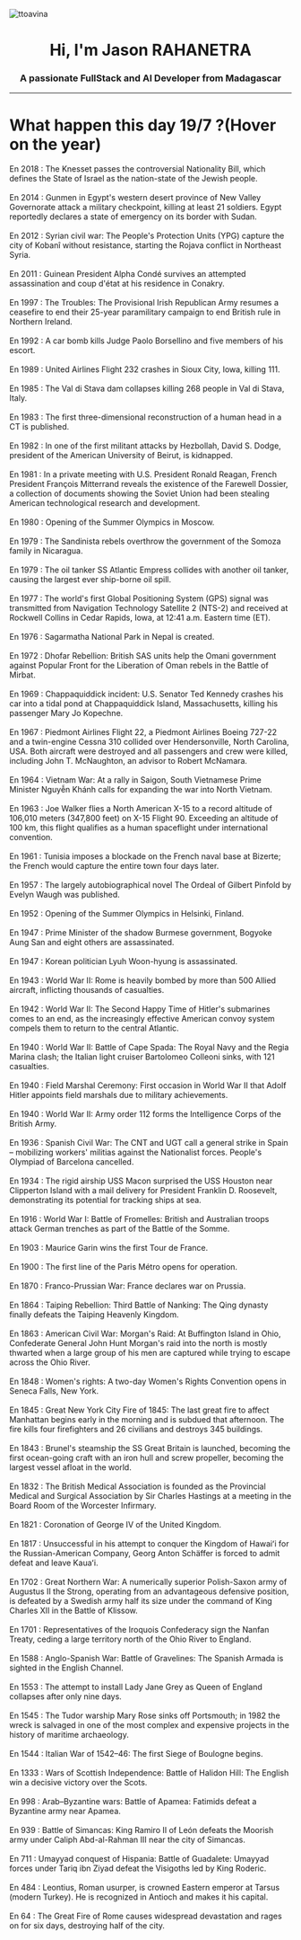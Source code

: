 
<p align="left"> <img src="https://komarev.com/ghpvc/?username=ttoavina&label=Profile%20views&color=0e75b6&style=flat" alt="ttoavina" /> </p>
<h1 align="center">Hi, I'm Jason RAHANETRA</h1>
<h3 align="center">A passionate FullStack and AI Developer from Madagascar</h3>
    
<hr/>
<h1> What happen this day 19/7 ?(Hover on the year)</h1>

En 2018 : The Knesset passes the controversial Nationality Bill, which defines the State of Israel as the nation-state of the Jewish people.
<br/><br/>
En 2014 : Gunmen in Egypt's western desert province of New Valley Governorate attack a military checkpoint, killing at least 21 soldiers. Egypt reportedly declares a state of emergency on its border with Sudan.
<br/><br/>
En 2012 : Syrian civil war: The People's Protection Units (YPG) capture the city of Kobanî without resistance, starting the Rojava conflict in Northeast Syria.
<br/><br/>
En 2011 : Guinean President Alpha Condé survives an attempted assassination and coup d'état at his residence in Conakry.
<br/><br/>
En 1997 : The Troubles: The Provisional Irish Republican Army resumes a ceasefire to end their 25-year paramilitary campaign to end British rule in Northern Ireland.
<br/><br/>
En 1992 : A car bomb kills Judge Paolo Borsellino and five members of his escort.
<br/><br/>
En 1989 : United Airlines Flight 232 crashes in Sioux City, Iowa, killing 111.
<br/><br/>
En 1985 : The Val di Stava dam collapses killing 268 people in Val di Stava, Italy.
<br/><br/>
En 1983 : The first three-dimensional reconstruction of a human head in a CT is published.
<br/><br/>
En 1982 : In one of the first militant attacks by Hezbollah, David S. Dodge, president of the American University of Beirut, is kidnapped.
<br/><br/>
En 1981 : In a private meeting with U.S. President Ronald Reagan, French President François Mitterrand reveals the existence of the Farewell Dossier, a collection of documents showing the Soviet Union had been stealing American technological research and development.
<br/><br/>
En 1980 : Opening of the Summer Olympics in Moscow.
<br/><br/>
En 1979 : The Sandinista rebels overthrow the government of the Somoza family in Nicaragua.
<br/><br/>
En 1979 : The oil tanker SS Atlantic Empress collides with another oil tanker, causing the largest ever ship-borne oil spill.
<br/><br/>
En 1977 : The world's first Global Positioning System (GPS) signal was transmitted from Navigation Technology Satellite 2 (NTS-2) and received at Rockwell Collins in Cedar Rapids, Iowa, at 12:41 a.m. Eastern time (ET).
<br/><br/>
En 1976 : Sagarmatha National Park in Nepal is created.
<br/><br/>
En 1972 : Dhofar Rebellion: British SAS units help the Omani government against Popular Front for the Liberation of Oman rebels in the Battle of Mirbat.
<br/><br/>
En 1969 : Chappaquiddick incident: U.S. Senator Ted Kennedy crashes his car into a tidal pond at Chappaquiddick Island, Massachusetts, killing his passenger Mary Jo Kopechne.
<br/><br/>
En 1967 : Piedmont Airlines Flight 22, a Piedmont Airlines Boeing 727-22 and a twin-engine Cessna 310 collided over Hendersonville, North Carolina, USA. Both aircraft were destroyed and all passengers and crew were killed, including John T. McNaughton, an advisor to Robert McNamara.
<br/><br/>
En 1964 : Vietnam War: At a rally in Saigon, South Vietnamese Prime Minister Nguyễn Khánh calls for expanding the war into North Vietnam.
<br/><br/>
En 1963 : Joe Walker flies a North American X-15 to a record altitude of 106,010 meters (347,800 feet) on X-15 Flight 90. Exceeding an altitude of 100 km, this flight qualifies as a human spaceflight under international convention.
<br/><br/>
En 1961 : Tunisia imposes a blockade on the French naval base at Bizerte; the French would capture the entire town four days later.
<br/><br/>
En 1957 : The largely autobiographical novel The Ordeal of Gilbert Pinfold by Evelyn Waugh was published.
<br/><br/>
En 1952 : Opening of the Summer Olympics in Helsinki, Finland.
<br/><br/>
En 1947 : Prime Minister of the shadow Burmese government, Bogyoke Aung San and eight others are assassinated.
<br/><br/>
En 1947 : Korean politician Lyuh Woon-hyung is assassinated.
<br/><br/>
En 1943 : World War II: Rome is heavily bombed by more than 500 Allied aircraft, inflicting thousands of casualties.
<br/><br/>
En 1942 : World War II: The Second Happy Time of Hitler's submarines comes to an end, as the increasingly effective American convoy system compels them to return to the central Atlantic.
<br/><br/>
En 1940 : World War II: Battle of Cape Spada: The Royal Navy and the Regia Marina clash; the Italian light cruiser Bartolomeo Colleoni sinks, with 121 casualties.
<br/><br/>
En 1940 : Field Marshal Ceremony: First occasion in World War II that Adolf Hitler appoints field marshals due to military achievements.
<br/><br/>
En 1940 : World War II: Army order 112 forms the Intelligence Corps of the British Army.
<br/><br/>
En 1936 : Spanish Civil War: The CNT and UGT call a general strike in Spain – mobilizing workers' militias against the Nationalist forces. People's Olympiad of Barcelona cancelled.
<br/><br/>
En 1934 : The rigid airship USS Macon surprised the USS Houston near Clipperton Island with a mail delivery for President Franklin D. Roosevelt, demonstrating its potential for tracking ships at sea.
<br/><br/>
En 1916 : World War I: Battle of Fromelles: British and Australian troops attack German trenches as part of the Battle of the Somme.
<br/><br/>
En 1903 : Maurice Garin wins the first Tour de France.
<br/><br/>
En 1900 : The first line of the Paris Métro opens for operation.
<br/><br/>
En 1870 : Franco-Prussian War: France declares war on Prussia.
<br/><br/>
En 1864 : Taiping Rebellion: Third Battle of Nanking: The Qing dynasty finally defeats the Taiping Heavenly Kingdom.
<br/><br/>
En 1863 : American Civil War: Morgan's Raid: At Buffington Island in Ohio, Confederate General John Hunt Morgan's raid into the north is mostly thwarted when a large group of his men are captured while trying to escape across the Ohio River.
<br/><br/>
En 1848 : Women's rights: A two-day Women's Rights Convention opens in Seneca Falls, New York.
<br/><br/>
En 1845 : Great New York City Fire of 1845: The last great fire to affect Manhattan begins early in the morning and is subdued that afternoon. The fire kills four firefighters and 26 civilians and destroys 345 buildings.
<br/><br/>
En 1843 : Brunel's steamship the SS Great Britain is launched, becoming the first ocean-going craft with an iron hull and screw propeller, becoming the largest vessel afloat in the world.
<br/><br/>
En 1832 : The British Medical Association is founded as the Provincial Medical and Surgical Association by Sir Charles Hastings at a meeting in the Board Room of the Worcester Infirmary.
<br/><br/>
En 1821 : Coronation of George IV of the United Kingdom.
<br/><br/>
En 1817 : Unsuccessful in his attempt to conquer the Kingdom of Hawaiʻi for the Russian-American Company, Georg Anton Schäffer is forced to admit defeat and leave Kauaʻi.
<br/><br/>
En 1702 : Great Northern War: A numerically superior Polish-Saxon army of Augustus II the Strong, operating from an advantageous defensive position, is defeated by a Swedish army half its size under the command of King Charles XII in the Battle of Klissow.
<br/><br/>
En 1701 : Representatives of the Iroquois Confederacy sign the Nanfan Treaty, ceding a large territory north of the Ohio River to England.
<br/><br/>
En 1588 : Anglo-Spanish War: Battle of Gravelines: The Spanish Armada is sighted in the English Channel.
<br/><br/>
En 1553 : The attempt to install Lady Jane Grey as Queen of England   collapses after only nine days.
<br/><br/>
En 1545 : The Tudor warship Mary Rose sinks off Portsmouth; in 1982 the wreck is salvaged in one of the most complex and expensive projects in the history of maritime archaeology.
<br/><br/>
En 1544 : Italian War of 1542–46: The first Siege of Boulogne begins.
<br/><br/>
En 1333 : Wars of Scottish Independence: Battle of Halidon Hill: The English win a decisive victory over the Scots.
<br/><br/>
En 998 : Arab–Byzantine wars: Battle of Apamea: Fatimids defeat a Byzantine army near Apamea.
<br/><br/>
En 939 : Battle of Simancas: King Ramiro II of León defeats the Moorish army under Caliph Abd-al-Rahman III near the city of Simancas.
<br/><br/>
En 711 : Umayyad conquest of Hispania: Battle of Guadalete: Umayyad forces under Tariq ibn Ziyad defeat the Visigoths led by King Roderic.
<br/><br/>
En 484 : Leontius, Roman usurper, is crowned Eastern emperor at Tarsus (modern Turkey). He is recognized in Antioch and makes it his capital.
<br/><br/>
En 64 : The Great Fire of Rome causes widespread devastation and rages on for six days, destroying half of the city.
<br/><br/>

